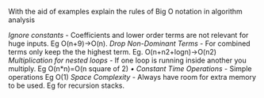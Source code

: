 With the aid of examples explain the rules of Big O notation in algorithm analysis

*Ignore constants* - Coefficients and lower order terms are not relevant for huge inputs. 
    Eg O(n+9)→O(n).
*Drop Non-Dominant Terms* - For combined terms only keep the the highest term.
    Eg. O(n+n2+logn)→O(n2)
*Multiplication for nested loops* - If one loop is running inside another you multiply. 
    Eg O(n*n)=O(n square of 2) 
*• Constant Time Operations* - Simple operations
    Eg O(1)
*Space Complexity* - Always have room for extra memory to be used. Eg for recursion stacks.        